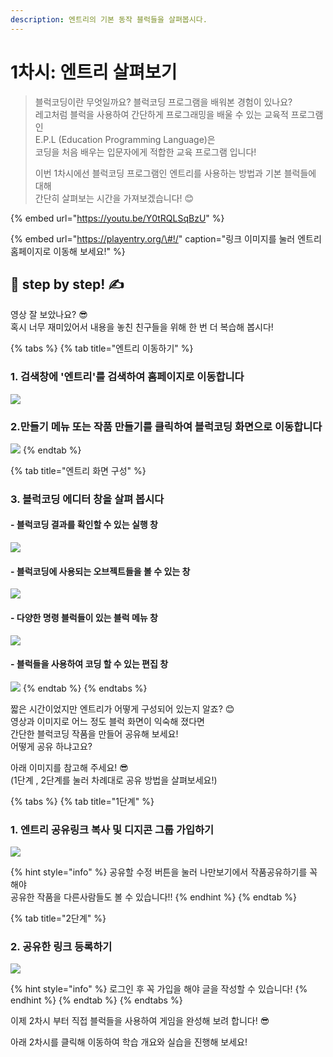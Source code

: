 ```yaml
---
description: 엔트리의 기본 동작 블럭들을 살펴봅시다.
---
```


# 1차시: 엔트리 살펴보기

> 블럭코딩이란 무엇일까요? 블럭코딩 프로그램을 배워본 경험이 있나요?  
> 레고처럼 블럭을 사용하여 간단하게 프로그래밍을 배울 수 있는 교육적 프로그램인  
> E.P.L \(Education Programming Language\)은  
> 코딩을 처음 배우는 입문자에게 적합한 교육 프로그램 입니다!
>
> 이번 1차시에선 블럭코딩 프로그램인 엔트리를 사용하는 방법과 기본 블럭들에 대해  
> 간단히 살펴보는 시간을 가져보겠습니다! 😊



{% embed url="https://youtu.be/Y0tRQLSqBzU" %}

{% embed url="https://playentry.org/\#!/" caption="링크 이미지를 눌러 엔트리 홈페이지로 이동해 보세요!" %}

## 🔶 step by step! ✍

영상 잘 보았나요? 😎  
혹시 너무 재미있어서 내용을 놓친 친구들을 위해 한 번 더 복습해 봅시다!

{% tabs %}
{% tab title="엔트리 이동하기" %}
### 1. 검색창에 '엔트리'를 검색하여 홈페이지로 이동합니다

![](../.gitbook/assets/1.jpg)



### **2.만들기 메뉴 또는 작품 만들기를 클릭하여 블럭코딩 화면으로 이동합니다**

![](../.gitbook/assets/2.jpg)
{% endtab %}

{% tab title="엔트리 화면 구성" %}
### 3. 블럭코딩 에디터 창을 살펴 봅시다



#### - 블럭코딩 결과를 확인할 수 있는 실행 창

![](../.gitbook/assets/3.jpg)

#### 

#### - 블럭코딩에 사용되는 오브젝트들을 볼 수 있는 창

![](../.gitbook/assets/4.jpg)

#### - 다양한 명령 블럭들이 있는 블럭 메뉴 창

![](../.gitbook/assets/5.jpg)

#### - 블럭들을 사용하여 코딩 할 수 있는 편집 창 

![](../.gitbook/assets/6.jpg)
{% endtab %}
{% endtabs %}

  
  
짧은 시간이었지만 엔트리가 어떻게 구성되어 있는지 알죠? 😊  
영상과 이미지로 어느 정도 블럭 화면이 익숙해 졌다면   
간단한 블럭코딩 작품을 만들어 공유해 보세요!   
어떻게 공유 하냐고요?  
  
아래 이미지를 참고해 주세요! 😎  
\(1단계 , 2단계를 눌러 차례대로 공유 방법을 살펴보세요!\)

{% tabs %}
{% tab title="1단계" %}
### 1. 엔트리 공유링크 복사 및 디지콘 그룹 가입하기

![](../.gitbook/assets/1.gif)

{% hint style="info" %}
공유할  수정 버튼을 눌러 나만보기에서 작품공유하기를 꼭 해야  
공유한 작품을 다른사람들도 볼 수 있습니다!!
{% endhint %}
{% endtab %}

{% tab title="2단계" %}
### 2. 공유한 링크 등록하기 

![](../.gitbook/assets/2.gif)

{% hint style="info" %}
로그인 후 꼭 가입을 해야 글을 작성할 수 있습니다!
{% endhint %}
{% endtab %}
{% endtabs %}

  
이제 2차시 부터 직접 블럭들을 사용하여 게임을 완성해 보려 합니다! 😎  
  
아래 2차시를 클릭해 이동하여 학습 개요와 실습을 진행해 보세요!

